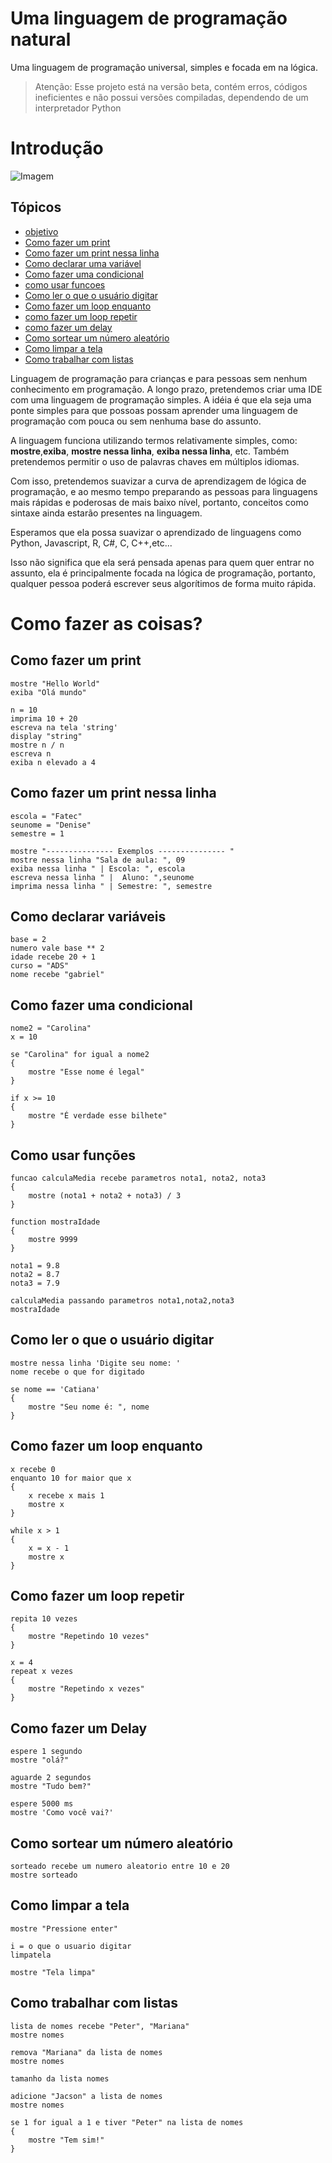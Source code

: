# Uma linguagem de programação natural
Uma linguagem de programação universal, simples e focada em na lógica.

> Atenção: Esse projeto está na versão beta, contém erros, códigos ineficientes e não possui versões compiladas, dependendo de um interpretador Python

# Introdução
![Imagem](feynman_beta.png)

## Tópicos
- [objetivo](#Objetivo)
- [Como fazer um print](#Como-fazer-um-print)
- [Como fazer um print nessa linha](#Como-fazer-um-print-nessa-linha)
- [Como declarar uma variável](#Como-declarar-variáveis)
- [Como fazer uma condicional](#Como-fazer-uma-condicional)
- [como usar funcoes](#Como-usar-funções)
- [Como ler o que o usuário digitar](#Como-ler-o-que-o-usuário-digitar)
- [Como fazer um loop enquanto](#Como-fazer-um-loop-enquanto)
- [como fazer um loop repetir](#Como-fazer-um-loop-repetir)
- [como fazer um delay](#Como-fazer-um-Delay)
- [Como sortear um número aleatório](#Como-sortear-um-número-aleatório)
- [Como limpar a tela](#Como-limpar-a-tela)
- [Como trabalhar com listas](#Como-trabalhar-com-listas)


Linguagem de programação para crianças e para pessoas sem nenhum conhecimento em programação. A longo prazo, pretendemos criar uma IDE com uma linguagem de programação simples. A idéia é que ela seja uma ponte simples para que possoas possam aprender uma linguagem de programação com pouca ou sem nenhuma base do assunto.

A linguagem funciona utilizando termos relativamente simples, como: **mostre**,**exiba**, **mostre nessa linha**, **exiba nessa linha**, etc. Também pretendemos permitir o uso de palavras chaves em múltiplos idiomas.

Com isso, pretendemos suavizar a curva de aprendizagem de lógica de programação, e ao mesmo tempo preparando as pessoas para linguagens mais rápidas e poderosas de mais baixo nível, portanto, conceitos como sintaxe ainda estarão presentes na linguagem.

Esperamos que ela possa suavizar o aprendizado de linguagens como Python, Javascript, R, C#, C, C++,etc...

Isso não significa que ela será pensada apenas para quem quer entrar no assunto, ela é principalmente focada na lógica de programação, portanto, qualquer pessoa poderá escrever seus algorítimos de forma muito rápida.

# Como fazer as coisas?
## Como fazer um print
```
mostre "Hello World"
exiba "Olá mundo"

n = 10  
imprima 10 + 20  
escreva na tela 'string'   
display "string"  
mostre n / n  
escreva n  
exiba n elevado a 4  
```

## Como fazer um print nessa linha
```
escola = "Fatec"
seunome = "Denise"
semestre = 1

mostre "--------------- Exemplos --------------- "
mostre nessa linha "Sala de aula: ", 09
exiba nessa linha " | Escola: ", escola
escreva nessa linha " |  Aluno: ",seunome
imprima nessa linha " | Semestre: ", semestre
```

## Como declarar variáveis
```
base = 2
numero vale base ** 2
idade recebe 20 + 1
curso = "ADS"
nome recebe "gabriel"
```

## Como fazer uma condicional
```
nome2 = "Carolina"
x = 10

se "Carolina" for igual a nome2
{
    mostre "Esse nome é legal"
}

if x >= 10
{
    mostre "É verdade esse bilhete"
}
```

## Como usar funções
```
funcao calculaMedia recebe parametros nota1, nota2, nota3
{
    mostre (nota1 + nota2 + nota3) / 3
}

function mostraIdade
{
    mostre 9999
}

nota1 = 9.8 
nota2 = 8.7
nota3 = 7.9

calculaMedia passando parametros nota1,nota2,nota3
mostraIdade
```

## Como ler o que o usuário digitar
```
mostre nessa linha 'Digite seu nome: '
nome recebe o que for digitado

se nome == 'Catiana'
{
    mostre "Seu nome é: ", nome
}
```

## Como fazer um loop enquanto  
```
x recebe 0
enquanto 10 for maior que x
{
    x recebe x mais 1
    mostre x
}

while x > 1
{
    x = x - 1
    mostre x 
}
```

## Como fazer um loop repetir
```
repita 10 vezes
{
    mostre "Repetindo 10 vezes"
}

x = 4
repeat x vezes
{
    mostre "Repetindo x vezes"
}
```

## Como fazer um Delay
```
espere 1 segundo
mostre "olá?"

aguarde 2 segundos
mostre "Tudo bem?"

espere 5000 ms
mostre 'Como você vai?'
```

## Como sortear um número aleatório
```
sorteado recebe um numero aleatorio entre 10 e 20
mostre sorteado
```

## Como limpar a tela
```
mostre "Pressione enter"

i = o que o usuario digitar
limpatela

mostre "Tela limpa"
```

## Como trabalhar com listas
```
lista de nomes recebe "Peter", "Mariana"
mostre nomes

remova "Mariana" da lista de nomes
mostre nomes

tamanho da lista nomes

adicione "Jacson" a lista de nomes
mostre nomes

se 1 for igual a 1 e tiver "Peter" na lista de nomes
{
    mostre "Tem sim!"
}

```

